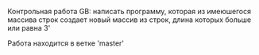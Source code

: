Контрольная работа GB: написать программу, которая из имеюшегося массива строк создает
новый массив из строк, длина которых больше или равна 3'

Работа находится в ветке 'master'
